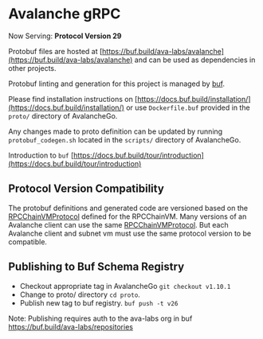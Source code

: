 # Avalanche gRPC

Now Serving: **Protocol Version 29**

Protobuf files are hosted at
[https://buf.build/ava-labs/avalanche](https://buf.build/ava-labs/avalanche) and
can be used as dependencies in other projects.

Protobuf linting and generation for this project is managed by
[buf](https://github.com/bufbuild/buf).

Please find installation instructions on
[https://docs.buf.build/installation/](https://docs.buf.build/installation/) or
use `Dockerfile.buf` provided in the `proto/` directory of AvalancheGo.

Any changes made to proto definition can be updated by running
`protobuf_codegen.sh` located in the `scripts/` directory of AvalancheGo.

Introduction to `buf`
[https://docs.buf.build/tour/introduction](https://docs.buf.build/tour/introduction)

## Protocol Version Compatibility

The protobuf definitions and generated code are versioned based on the
[RPCChainVMProtocol](../version/version.go#L13) defined for the RPCChainVM.
Many versions of an Avalanche client can use the same
[RPCChainVMProtocol](../version/version.go#L13). But each Avalanche client and
subnet vm must use the same protocol version to be compatible.

## Publishing to Buf Schema Registry

- Checkout appropriate tag in AvalancheGo `git checkout v1.10.1`
- Change to proto/ directory `cd proto`.
- Publish new tag to buf registry. `buf push -t v26`

Note: Publishing requires auth to the ava-labs org in buf
https://buf.build/ava-labs/repositories